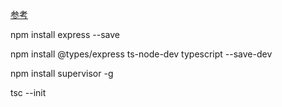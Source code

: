 [参考](https://blog.csdn.net/sunxiaoju/article/details/91491036)

npm install express --save

npm install @types/express ts-node-dev typescript --save-dev

npm install supervisor -g

tsc --init

